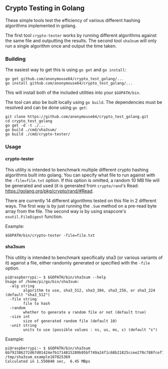 ## Crypto Testing in Golang

These simple tools test the efficiency of various different hashing algorithms implemented in golang.

The first tool `crypto-tester` works by running different algorithms against the same file and outputting the results.
The second tool `sha3sum` will only run a single algorithm once and output the time taken.

### Building

The easiest way to get this is using `go get` and `go install`:

```
go get github.com/anonymouse64/crypto_test_golang/...
go install github.com/anonymouse64/crypto_test_golang/...
```

This will install both of the included utilities into your `$GOPATH/bin`.

The tool can also be built locally using `go build`. The dependencies must be resolved and can be done using `go get`:

```
git clone https://github.com/anonymouse64/crypto_test_golang.git
cd crypto_test_golang
go get -d -t ./...
go build ./cmd/sha3sum/
go build ./cmd/crypto-tester/
```


### Usage

#### crypto-tester

This utility is intended to benchmark multiple different crypto hashing algorithms built into golang. You can specify what file to run against with the `-file=file.txt` option. If this option is omitted, a random 10 MB file will be generated and used (it is generated from `crypto/rand`'s Read: https://golang.org/pkg/crypto/rand/#Read.

There are currently 14 different algorithms tested on this file in 2 different ways.
The first way is by just running the `.Sum` method on a pre-read byte array from the file.
The second way is by using snapcore's `osutil.FileDigest` function. 

Example:

```
$GOPATH/bin/crypto-tester -file=file.txt
```

#### sha3sum

This utility is intended to benchmark specifically sha3 (or various variants of it) against a file, either randomly generated or specified with the `-file` option.

```
pi@raspberrypi:~ $ $GOPATH/bin/sha3sum --help
Usage of /home/pi/go/bin/sha3sum:
  -alg string
    	algorithm to use, sha3_512, sha3_384, sha3_256, or sha3_224 (default "sha3_512")
  -file string
    	file to hash
  -random
    	whether to generate a random file or not (default true)
  -size int
    	size of generated random file (default 10)
  -unit string
    	units to use (possible values : ns, us, ms, s) (default "s")
```

Example:

```
pi@raspberrypi:~ $ $GOPATH/bin/sha3sum 
6b792386272d67d01424e7b1714815289b95bf749a24f1c68b21825ccee270c788fcef7f51266e791b2895e0999ac886e828cae70f4e54d0ca0c891d2c6e41c1 /tmp/sha3sum_example107825369
Calculated in 1.550840 sec,  6.45 MBps
```
